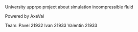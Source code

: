 University upprpo project about simulation incompressible fluid

Powered by AxeVal

Team:
Pavel    21932
Ivan     21933
Valentin 21933
